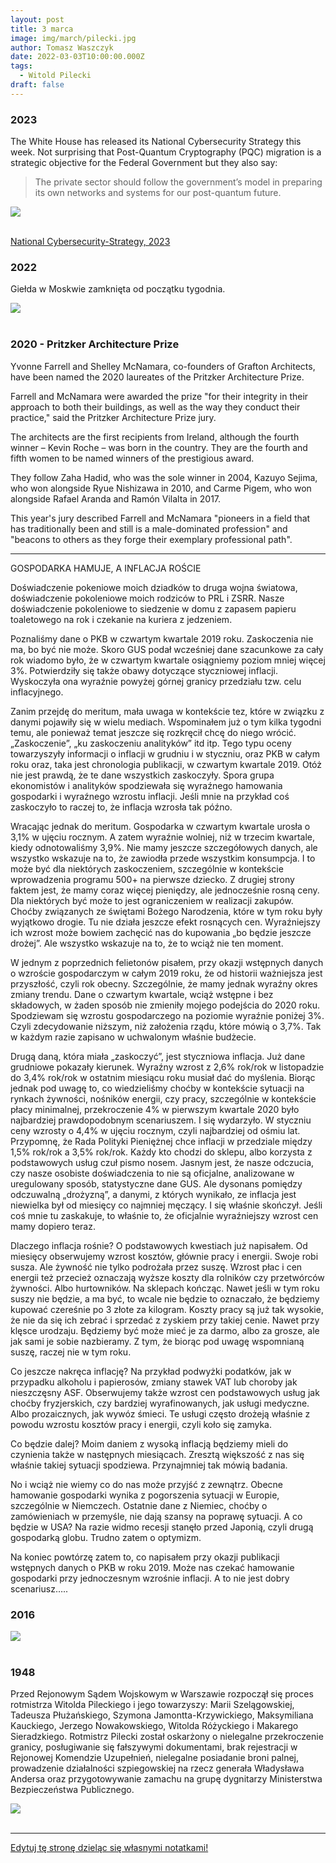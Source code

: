 ```yaml
---
layout: post
title: 3 marca
image: img/march/pilecki.jpg
author: Tomasz Waszczyk
date: 2022-03-03T10:00:00.000Z
tags:
  - Witold Pilecki
draft: false
---
```


### 2023

The White House has released its National Cybersecurity Strategy this week. Not surprising that Post-Quantum Cryptography (PQC) migration is a strategic objective for the Federal Government but they also say:

> The private sector should follow the government’s model in preparing its own networks and systems for our post-quantum future.

<img src="./img/march/pqc.jpeg"><br><br>

<a href="./documents/march/National-Cybersecurity-Strategy-2023.pdf" target="_blank">National Cybersecurity-Strategy, 2023</a>

### 2022

Giełda w Moskwie zamknięta od początku tygodnia.

<img src="./img/march/sberbank.png"><br><br>

### 2020 - Pritzker Architecture Prize

Yvonne Farrell and Shelley McNamara, co-founders of Grafton Architects, have been named the 2020 laureates of the Pritzker Architecture Prize.

Farrell and McNamara were awarded the prize "for their integrity in their approach to both their buildings, as well as the way they conduct their practice," said the Pritzker Architecture Prize jury.

The architects are the first recipients from Ireland, although the fourth winner – Kevin Roche – was born in the country. They are the fourth and fifth women to be named winners of the prestigious award.

They follow Zaha Hadid, who was the sole winner in 2004, Kazuyo Sejima, who won alongside Ryue Nishizawa in 2010, and Carme Pigem, who won alongside Rafael Aranda and Ramón Vilalta in 2017.

This year's jury described Farrell and McNamara "pioneers in a field that has traditionally been and still is a male-dominated profession" and "beacons to others as they forge their exemplary professional path".

---

GOSPODARKA HAMUJE, A INFLACJA ROŚCIE

Doświadczenie pokeniowe moich dziadków to druga wojna światowa, doświadczenie pokoleniowe moich rodziców to PRL i ZSRR. Nasze doświadczenie pokoleniowe to siedzenie w domu z zapasem papieru toaletowego na rok i czekanie na kuriera z jedzeniem.

Poznaliśmy dane o PKB w czwartym kwartale 2019 roku. Zaskoczenia nie ma, bo być nie może. Skoro GUS podał wcześniej dane szacunkowe za cały rok wiadomo było, że w czwartym kwartale osiągniemy poziom mniej więcej 3%. Potwierdziły się także obawy dotyczące styczniowej inflacji. Wyskoczyła ona wyraźnie powyżej górnej granicy przedziału tzw. celu inflacyjnego.

Zanim przejdę do meritum, mała uwaga w kontekście tez, które w związku z danymi pojawiły się w wielu mediach. Wspominałem już o tym kilka tygodni temu, ale ponieważ temat jeszcze się rozkręcił chcę do niego wrócić. „Zaskoczenie”, „ku zaskoczeniu analityków” itd itp. Tego typu oceny towarzyszyły informacji o inflacji w grudniu i w styczniu, oraz PKB w całym roku oraz, taka jest chronologia publikacji, w czwartym kwartale 2019. Otóż nie jest prawdą, że te dane wszystkich zaskoczyły. Spora grupa ekonomistów i analityków spodziewała się wyraźnego hamowania gospodarki i wyraźnego wzrostu inflacji. Jeśli mnie na przykład coś zaskoczyło to raczej to, że inflacja wzrosła tak późno.

Wracając jednak do meritum. Gospodarka w czwartym kwartale urosła o 3,1% w ujęciu rocznym. A zatem wyraźnie wolniej, niż w trzecim kwartale, kiedy odnotowaliśmy 3,9%. Nie mamy jeszcze szczegółowych danych, ale wszystko wskazuje na to, że zawiodła przede wszystkim konsumpcja. I to może być dla niektórych zaskoczeniem, szczególnie w kontekście wprowadzenia programu 500+ na pierwsze dziecko. Z drugiej strony faktem jest, że mamy coraz więcej pieniędzy, ale jednocześnie rosną ceny. Dla niektórych być może to jest ograniczeniem w realizacji zakupów. Choćby związanych ze świętami Bożego Narodzenia, które w tym roku były wyjątkowo drogie. Tu nie działa jeszcze efekt rosnących cen. Wyraźniejszy ich wzrost może bowiem zachęcić nas do kupowania „bo będzie jeszcze drożej”. Ale wszystko wskazuje na to, że to wciąż nie ten moment.

W jednym z poprzednich felietonów pisałem, przy okazji wstępnych danych o wzroście gospodarczym w całym 2019 roku, że od historii ważniejsza jest przyszłość, czyli rok obecny. Szczególnie, że mamy jednak wyraźny okres zmiany trendu. Dane o czwartym kwartale, wciąż wstępne i bez składowych, w żaden sposób nie zmieniły mojego podejścia do 2020 roku. Spodziewam się wzrostu gospodarczego na poziomie wyraźnie poniżej 3%. Czyli zdecydowanie niższym, niż założenia rządu, które mówią o 3,7%. Tak w każdym razie zapisano w uchwalonym właśnie budżecie.

Drugą daną, która miała „zaskoczyć”, jest styczniowa inflacja. Już dane grudniowe pokazały kierunek. Wyraźny wzrost z 2,6% rok/rok w listopadzie do 3,4% rok/rok w ostatnim miesiącu roku musiał dać do myślenia. Biorąc jednak pod uwagę to, co wiedzieliśmy choćby w kontekście sytuacji na rynkach żywności, nośników energii, czy pracy, szczególnie w kontekście płacy minimalnej, przekroczenie 4% w pierwszym kwartale 2020 było najbardziej prawdopodobnym scenariuszem. I się wydarzyło. W styczniu ceny wzrosty o 4,4% w ujęciu rocznym, czyli najbardziej od ośmiu lat. Przypomnę, że Rada Polityki Pieniężnej chce inflacji w przedziale między 1,5% rok/rok a 3,5% rok/rok. Każdy kto chodzi do sklepu, albo korzysta z podstawowych usług czuł pismo nosem. Jasnym jest, że nasze odczucia, czy nasze osobiste doświadczenia to nie są oficjalne, analizowane w uregulowany sposób, statystyczne dane GUS. Ale dysonans pomiędzy odczuwalną „drożyzną”, a danymi, z których wynikało, ze inflacja jest niewielka był od miesięcy co najmniej męczący. I się właśnie skończył. Jeśli coś mnie tu zaskakuje, to właśnie to, że oficjalnie wyraźniejszy wzrost cen mamy dopiero teraz.

Dlaczego inflacja rośnie? O podstawowych kwestiach już napisałem. Od miesięcy obserwujemy wzrost kosztów, głównie pracy i energii. Swoje robi susza. Ale żywność nie tylko podrożała przez suszę. Wzrost płac i cen energii też przecież oznaczają wyższe koszty dla rolników czy przetwórców żywności. Albo hurtowników. Na sklepach kończąc. Nawet jeśli w tym roku suszy nie będzie, a ma być, to wcale nie będzie to oznaczało, że będziemy kupować czereśnie po 3 złote za kilogram. Koszty pracy są już tak wysokie, że nie da się ich zebrać i sprzedać z zyskiem przy takiej cenie. Nawet przy klęsce urodzaju. Będziemy być może mieć je za darmo, albo za grosze, ale jak sami je sobie nazbieramy. Z tym, że biorąc pod uwagę wspomnianą suszę, raczej nie w tym roku.

Co jeszcze nakręca inflację? Na przykład podwyżki podatków, jak w przypadku alkoholu i papierosów, zmiany stawek VAT lub choroby jak nieszczęsny ASF. Obserwujemy także wzrost cen podstawowych usług jak choćby fryzjerskich, czy bardziej wyrafinowanych, jak usługi medyczne. Albo prozaicznych, jak wywóz śmieci. Te usługi często drożeją właśnie z powodu wzrostu kosztów pracy i energii, czyli koło się zamyka.

Co będzie dalej? Moim daniem z wysoką inflacją będziemy mieli do czynienia także w następnych miesiącach. Zresztą większość z nas się właśnie takiej sytuacji spodziewa. Przynajmniej tak mówią badania.

No i wciąż nie wiemy co do nas może przyjść z zewnątrz. Obecne hamowanie gospodarki wynika z pogorszenia sytuacji w Europie, szczególnie w Niemczech. Ostatnie dane z Niemiec, choćby o zamówieniach w przemyśle, nie dają szansy na poprawę sytuacji. A co będzie w USA? Na razie widmo recesji stanęło przed Japonią, czyli drugą gospodarką globu. Trudno zatem o optymizm.

Na koniec powtórzę zatem to, co napisałem przy okazji publikacji wstępnych danych o PKB w roku 2019. Może nas czekać hamowanie gospodarki przy jednoczesnym wzrośnie inflacji. A to nie jest dobry scenariusz…..

### 2016

<img src="./img/march/seatalteaxl.jpg"><br><br>

<!-- 

Seat Altea samochód samochod auto

Do zobaczenia, obserwować:
- klimatyzacja
- czujnik parkowania, biegu wstecznego
- prawy kierunkowskaz
- płyn do spryskiwaczy
- płyn hamulcowy
- 2 x zimówki
- Rozrząd wymieniać co 5 lat 

Ubezpieczenie:
536 422 236 - babka z którą podpisywałem ubezpieczenie 

We dwie osoby kupować samochód

Na zimny silnik
Umyty
Spasowanie elementów, luki między drzwiami itp.
Otwieranie się drzwi
Progi,
Sufit
Zawiasy, elementy 
Szyby
Klapa, newralgiczne punkty
Otworzyc i znaleźć koło
Elementy przy uszczelkach, białe placki, ryski, elementy łączące, resztki po wypolerowaniu

Silnik (na zimno): znaczki, nity, śruby, pasek rozrządu, połączenia elementów, lepiej żeby był lekko ubrudzony, zbiornik wyrównawczy

wszystko sprawdzić

Parametry pracy silnika - 

Kosztował 7k Euro - 4.1371 - cena euro samochodu

-->

### 1948

Przed Rejonowym Sądem Wojskowym w Warszawie rozpoczął się proces rotmistrza Witolda Pileckiego i jego towarzyszy: Marii Szelągowskiej, Tadeusza Płużańskiego, Szymona Jamontta-Krzywickiego, Maksymiliana Kauckiego, Jerzego Nowakowskiego, Witolda Różyckiego i Makarego Sieradzkiego. Rotmistrz Pilecki został oskarżony o nielegalne przekroczenie granicy, posługiwanie się fałszywymi dokumentami, brak rejestracji w Rejonowej Komendzie Uzupełnień, nielegalne posiadanie broni palnej, prowadzenie działalności szpiegowskiej na rzecz generała Władysława Andersa oraz przygotowywanie zamachu na grupę dygnitarzy Ministerstwa Bezpieczeństwa Publicznego.

<img src="./img/march/pilecki.jpg"/><br><br>

---

<a href="https://github.com/TomaszWaszczyk/historia.waszczyk.com/edit/master/src/content/march-3.md" target="_blank">Edytuj tę stronę dzieląc się własnymi notatkami!</a>
